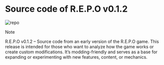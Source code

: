 # Source code of R.E.P.O v0.1.2
![repo](https://github.com/user-attachments/assets/e31cb20b-4dae-4183-8f8e-2864fe2e385d)


> [!NOTE]
> R.E.P.O v0.1.2 – Source code from an early version of the R.E.P.O game. This release is intended for those who want to analyze how the game works or create custom modifications. It’s modding-friendly and serves as a base for expanding or experimenting with new features, content, or mechanics.



